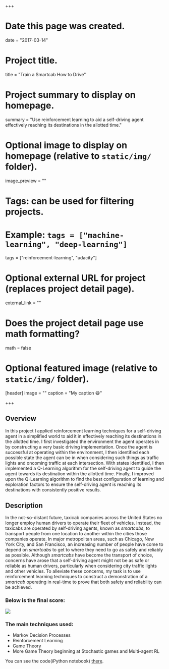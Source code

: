 +++
# Date this page was created.
date = "2017-03-14"

# Project title.
title = "Train a Smartcab How to Drive"

# Project summary to display on homepage.
summary = "Use reinforcement learning to aid a self-driving agent effectively reaching its destinations in the allotted time."

# Optional image to display on homepage (relative to `static/img/` folder).
image_preview = ""

# Tags: can be used for filtering projects.
# Example: `tags = ["machine-learning", "deep-learning"]`
tags = ["reinforcement-learning", "udacity"]

# Optional external URL for project (replaces project detail page).
external_link = ""

# Does the project detail page use math formatting?
math = false

# Optional featured image (relative to `static/img/` folder).
[header]
image = ""
caption = "My caption :smile:"

+++

## Overview
In this project I applied reinforcement learning techniques for a self-driving agent in a simplified world to aid it in effectively reaching its destinations in the allotted time. I first investigated the environment the agent operates in by constructing a very basic driving implementation. Once the agent is successful at operating within the environment, I then identified each possible state the agent can be in when considering such things as traffic lights and oncoming traffic at each intersection. With states identified, I then implemented a Q-Learning algorithm for the self-driving agent to guide the agent towards its destination within the allotted time. Finally, I improved upon the Q-Learning algorithm to find the best configuration of learning and exploration factors to ensure the self-driving agent is reaching its destinations with consistently positive results.

## Description
In the not-so-distant future, taxicab companies across the United States no longer employ human drivers to operate their fleet of vehicles. Instead, the taxicabs are operated by self-driving agents, known as *smartcabs*, to transport people from one location to another within the cities those companies operate. In major metropolitan areas, such as Chicago, New York City, and San Francisco, an increasing number of people have come to depend on *smartcabs* to get to where they need to go as safely and reliably as possible. Although *smartcabs* have become the transport of choice, concerns have arose that a self-driving agent might not be as safe or reliable as human drivers, particularly when considering city traffic lights and other vehicles. To alleviate these concerns, my task is to use reinforcement learning techniques to construct a demonstration of a *smartcab* operating in real-time to prove that both safety and reliability can be achieved.

### Below is the final score:
![](/img/posters/smartcab.png)

### The main techniques used:

- Markov Decision Processes
- Reinforcement Learning
- Game Theory
- More Game Theory beginning at Stochastic games and Multi-agent RL

You can see the code(iPython notebook) [there](https://github.com/wolegechu/Machine_Learning_Nanodegree/blob/master/4.%20Smartcab/smartcab.ipynb).
